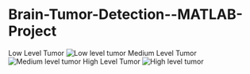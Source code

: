# Brain-Tumor-Detection--MATLAB-Project
Low Level Tumor
![Low level tumor](https://user-images.githubusercontent.com/69207728/135636689-2c4369c1-e172-43f2-8e8a-e333d45acede.jpg)
Medium Level Tumor
![Medium level tumor](https://user-images.githubusercontent.com/69207728/135636705-cbe78b60-864b-440b-9ad2-36c89636ef7f.jpg)
High Level Tumor
![High level tumor](https://user-images.githubusercontent.com/69207728/135636710-b5ce8330-ba05-4fe9-a34b-2b978d6989b0.jpg)
